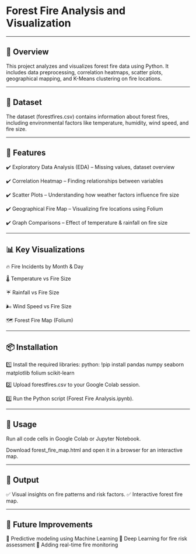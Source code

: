 # Forest Fire Analysis and Visualization

---

## 📌 Overview 

This project analyzes and visualizes forest fire data using Python. It includes data preprocessing, correlation heatmaps, scatter plots, geographical mapping, and K-Means clustering on fire locations.

---
## 📂 Dataset

The dataset (forestfires.csv) contains information about forest fires, including environmental factors like temperature, humidity, wind speed, and fire size.

---
## 🚀 Features

✔️ Exploratory Data Analysis (EDA) – Missing values, dataset overview

✔️ Correlation Heatmap – Finding relationships between variables

✔️ Scatter Plots – Understanding how weather factors influence fire size

✔️ Geographical Fire Map – Visualizing fire locations using Folium

✔️ Graph Comparisons – Effect of temperature & rainfall on fire size

---

## 📊 Key Visualizations

🔥 Fire Incidents by Month & Day

🌡️ Temperature vs Fire Size

☔ Rainfall vs Fire Size

🌬️ Wind Speed vs Fire Size

🗺 Forest Fire Map (Folium)

---

## 📦 Installation

1️⃣ Install the required libraries:
python:
!pip install pandas numpy seaborn matplotlib folium scikit-learn

2️⃣ Upload forestfires.csv to your Google Colab session.

3️⃣ Run the Python script (Forest Fire Analysis.ipynb).

---

## 📍 Usage

Run all code cells in Google Colab or Jupyter Notebook.

Download forest_fire_map.html and open it in a browser for an interactive map.

---

## 📜 Output

✅ Visual insights on fire patterns and risk factors.
✅ Interactive forest fire map.

---

## 🤖 Future Improvements

🔹 Predictive modeling using Machine Learning
🔹 Deep Learning for fire risk assessment
🔹 Adding real-time fire monitoring
